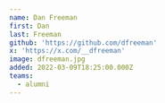 ```yaml
---
name: Dan Freeman
first: Dan
last: Freeman
github: 'https://github.com/dfreeman'
x: 'https://x.com/__dfreeman'
image: dfreeman.jpg
added: 2022-03-09T18:25:00.000Z
teams:
  - alumni
---
```


